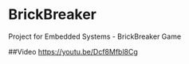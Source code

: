 # BrickBreaker
Project for Embedded Systems - BrickBreaker Game

##Video
https://youtu.be/Dcf8Mfbl8Cg

